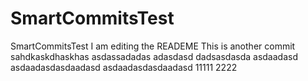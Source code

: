 # SmartCommitsTest
SmartCommitsTest
 I am editing the READEME
This is another commit
sahdkaskdhaskhas
asdassadadas
adasdasd
dadsasdasda
asdaadasd
asdaadasdasdaadasd
asdaadasdasdaadasd
11111
2222
